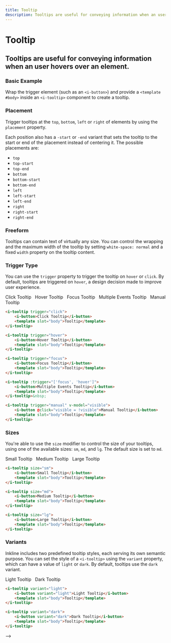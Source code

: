 ```yaml
---
title: Tooltip
description: Tooltips are useful for conveying information when an user hovers over an element.
---
```


<script setup>
import * as examples from '../examples';
</script>

# Tooltip
## Tooltips are useful for conveying information when an user hovers over an element.

### Basic Example
Wrap the trigger element (such as an `<i-button>`) and provide a `<template #body>` inside an `<i-tooltip>` component to create a tooltip.

<example :component="examples.ITooltipBasicExample" :html="examples.ITooltipBasicExampleHTML"></example>

### Placement
Trigger tooltips at the `top`, `bottom`, `left` or `right` of elements by using the `placement` property. 

Each position also has a `-start` or `-end` variant that sets the tooltip to the start or end of the placement instead of centering it. The possible placements are:

- `top`
- `top-start`
- `top-end`
- `bottom`
- `bottom-start`
- `bottom-end`
- `left`
- `left-start`
- `left-end`
- `right`
- `right-start`
- `right-end`

<example :component="examples.ITooltipPlacementExample" :html="examples.ITooltipPlacementExampleHTML"></example>

### Freeform
Tooltips can contain text of virtually any size. You can control the wrapping and the maximum width of the tooltip by setting `white-space: normal` and a fixed `width` property on the tooltip content.

<example :component="examples.ITooltipFreeformExample" :html="examples.ITooltipFreeformExampleHTML"></example>

### Trigger Type
You can use the `trigger` property to trigger the tooltip on `hover` or `click`. By default, tooltips are triggered on `hover`, a design decision made to improve user experience.

<i-code title="Tooltip Trigger Type">
<i-tab type="preview">
<i-tooltip trigger="click">
    <i-button>Click Tooltip</i-button>
    <template slot="body">Tooltip</template>
</i-tooltip>&nbsp;

<i-tooltip trigger="hover">
    <i-button>Hover Tooltip</i-button>
    <template slot="body">Tooltip</template>
</i-tooltip>&nbsp;

<i-tooltip trigger="focus">
    <i-button>Focus Tooltip</i-button>
    <template slot="body">Tooltip</template>
</i-tooltip>&nbsp;

<i-tooltip :trigger="['focus', 'hover']">
    <i-button>Multiple Events Tooltip</i-button>
    <template slot="body">Tooltip</template>
</i-tooltip>&nbsp;

<i-tooltip trigger="manual" v-model="manualTooltip">
    <i-button @click="manualTooltip = !manualTooltip">Manual Tooltip</i-button>
    <template slot="body">Tooltip</template>
</i-tooltip>&nbsp;

</i-tab>
<i-tab type="html">

~~~html
<i-tooltip trigger="click">
    <i-button>Click Tooltip</i-button>
    <template slot="body">Tooltip</template>
</i-tooltip>
~~~
~~~html
<i-tooltip trigger="hover">
    <i-button>Hover Tooltip</i-button>
    <template slot="body">Tooltip</template>
</i-tooltip>
~~~
~~~html
<i-tooltip trigger="focus">
    <i-button>Focus Tooltip</i-button>
    <template slot="body">Tooltip</template>
</i-tooltip>
~~~
~~~html
<i-tooltip :trigger="['focus', 'hover']">
    <i-button>Multiple Events Tooltip</i-button>
    <template slot="body">Tooltip</template>
</i-tooltip>&nbsp;
~~~
~~~html
<i-tooltip trigger="manual" v-model="visible">
    <i-button @click="visible = !visible">Manual Tooltip</i-button>
    <template slot="body">Tooltip</template>
</i-tooltip>
~~~

</i-tab>
</i-code>

### Sizes
You're able to use the `size` modifier to control the size of your tooltips, using one of the available sizes: `sm`, `md`, and `lg`. 
The default size is set to `md`.

<i-code title="Tooltip Sizes">
<i-tab type="preview">
<div>
<i-tooltip size="sm">
    <i-button>Small Tooltip</i-button>
    <template slot="body">Tooltip</template>
</i-tooltip>&nbsp;

<i-tooltip size="md">
    <i-button>Medium Tooltip</i-button>
    <template slot="body">Tooltip</template>
</i-tooltip>&nbsp;

<i-tooltip size="lg">
    <i-button>Large Tooltip</i-button>
    <template slot="body">Tooltip</template>
</i-tooltip>
</div>

</i-tab>
<i-tab type="html">

~~~html
<i-tooltip size="sm">
    <i-button>Small Tooltip</i-button>
    <template slot="body">Tooltip</template>
</i-tooltip>
~~~
~~~html
<i-tooltip size="md">
    <i-button>Medium Tooltip</i-button>
    <template slot="body">Tooltip</template>
</i-tooltip>
~~~
~~~html
<i-tooltip size="lg">
    <i-button>Large Tooltip</i-button>
    <template slot="body">Tooltip</template>
</i-tooltip>
~~~

</i-tab>
</i-code>


### Variants
Inkline includes two predefined tooltip styles, each serving its own semantic purpose. You can set the style of a `<i-tooltip>` using the `variant` property, which can have a value of `light` or `dark`. By default, tooltips use the `dark` variant.

<i-code title="Tooltip Variants">
<i-tab type="preview">
<div>
<i-tooltip variant="light">
    <i-button variant="light">Light Tooltip</i-button>
    <template slot="body">Tooltip</template>
</i-tooltip>&nbsp;

<i-tooltip variant="dark">
    <i-button variant="dark">Dark Tooltip</i-button>
    <template slot="body">Tooltip</template>
</i-tooltip>
</div>

</i-tab>
<i-tab type="html">

~~~html
<i-tooltip variant="light">
    <i-button variant="light">Light Tooltip</i-button>
    <template slot="body">Tooltip</template>
</i-tooltip>
~~~
~~~html
<i-tooltip variant="dark">
    <i-button variant="dark">Dark Tooltip</i-button>
    <template slot="body">Tooltip</template>
</i-tooltip>
~~~

</i-tab>
</i-code>

-->
